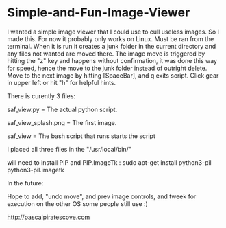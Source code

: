 # Simple-and-Fun-Image-Viewer
I wanted a simple image viewer that I could use to cull useless images.  So I made this.  For now it probably only works on Linux.  Must be ran from the terminal.  When it is run it creates a junk folder in the current directory and any files not wanted are moved there.  The image move is triggered by hitting the "z" key and happens without confirmation, it was done this way for speed, hence the move to the junk folder instead of outright delete.  Move to the next image by hitting [SpaceBar], and q exits script.  Click gear in upper left or hit "h" for helpful hints.


There is curently 3 files:

saf_view.py                 = The actual python script.

saf_view_splash.png         = The first image.

saf_view                    = The bash script that runs starts the script



I placed all three files in the "/usr/local/bin/"

will need to install PIP and PIP.ImageTk : sudo apt-get install python3-pil python3-pil.imagetk

In the future:

Hope to add, "undo move", and prev image controls, and tweek for execution on the other OS some people still use :)

http://pascalpiratescove.com


